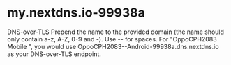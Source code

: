 # my.nextdns.io-99938a
DNS-over-TLS Prepend the name to the provided domain (the name should only contain a-z, A-Z, 0-9 and -). Use -- for spaces. For "OppoCPH2083 Mobile ", you would use OppoCPH2083--Android-99938a.dns.nextdns.io as your DNS-over-TLS endpoint.
